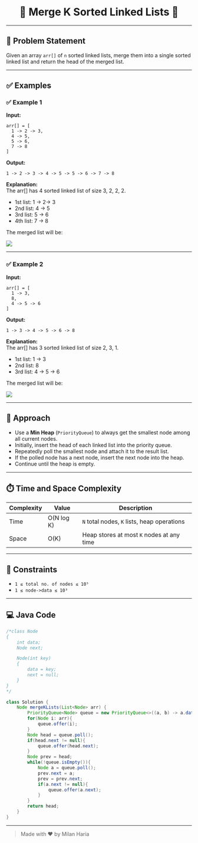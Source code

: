 <h1 align="center">🔗 Merge K Sorted Linked Lists 🔗</h1>

---

## 📝 Problem Statement

Given an array `arr[]` of `n` sorted linked lists, merge them into a single sorted linked list and return the head of the merged list.

---

## ✅ Examples

### ✅ Example 1

**Input:**  
```
arr[] = [
  1 -> 2 -> 3,
  4 -> 5,
  5 -> 6,
  7 -> 8
]
```

**Output:**  
```
1 -> 2 -> 3 -> 4 -> 5 -> 5 -> 6 -> 7 -> 8
```

**Explanation:**  
The arr[] has 4 sorted linked list of size 3, 2, 2, 2.
- 1st list: 1 -> 2-> 3
- 2nd list: 4 -> 5
- 3rd list: 5 -> 6
- 4th list: 7 -> 8

The merged list will be:

<img src="https://media.geeksforgeeks.org/img-practice/prod/addEditProblem/700265/Web/Other/blobid0_1737094930.png"> </img>

---

### ✅ Example 2

**Input:**  
```
arr[] = [
  1 -> 3,
  8,
  4 -> 5 -> 6
]
```

**Output:**  
```
1 -> 3 -> 4 -> 5 -> 6 -> 8
```

**Explanation:**  
The arr[] has 3 sorted linked list of size 2, 3, 1.
- 1st list: 1 -> 3
- 2nd list: 8
- 3rd list: 4 -> 5 -> 6

The merged list will be:

<img src="https://media.geeksforgeeks.org/img-practice/prod/addEditProblem/700265/Web/Other/blobid1_1722513386.png"> </img>

---

## 🧠 Approach

- Use a **Min Heap** (`PriorityQueue`) to always get the smallest node among all current nodes.
- Initially, insert the head of each linked list into the priority queue.
- Repeatedly poll the smallest node and attach it to the result list.
- If the polled node has a next node, insert the next node into the heap.
- Continue until the heap is empty.

---

## ⏱️ Time and Space Complexity

| Complexity | Value              | Description                                      |
|------------|--------------------|--------------------------------------------------|
| Time       | O(N log K)         | `N` total nodes, `K` lists, heap operations     |
| Space      | O(K)               | Heap stores at most `K` nodes at any time       |

---

## 🎯 Constraints

- `1 ≤ total no. of nodes ≤ 10⁵`
- `1 ≤ node->data ≤ 10³`

---

## 💻 Java Code

```java
/*class Node
{
    int data;
    Node next;

    Node(int key)
    {
        data = key;
        next = null;
    }
}
*/

class Solution {
    Node mergeKLists(List<Node> arr) {
        PriorityQueue<Node> queue = new PriorityQueue<>((a, b) -> a.data - b.data);
        for(Node i: arr){
            queue.offer(i);
        }
        Node head = queue.poll();
        if(head.next != null){
            queue.offer(head.next);
        }
        Node prev = head;
        while(!queue.isEmpty()){
            Node a = queue.poll();
            prev.next = a;
            prev = prev.next;
            if(a.next != null){
                queue.offer(a.next);
            }
        }
        return head;
    }
}
```

---

> Made with ❤️ by Milan Haria
